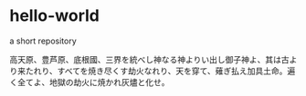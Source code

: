 # hello-world
a short repository 

高天原、豊芦原、底根國、三界を統べし神なる神よりい出し御子神よ、其は古より来たれり、すべてを焼き尽くす劫火なれり、天を穿て、薙ぎ払え加具土命。遍く全てよ、地獄の劫火に焼かれ灰燼と化せ。
